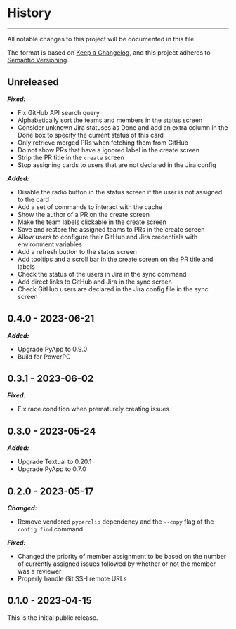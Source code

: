 # History

-----

All notable changes to this project will be documented in this file.

The format is based on [Keep a Changelog](https://keepachangelog.com/en/1.0.0/), and this project adheres to [Semantic Versioning](https://semver.org/spec/v2.0.0.html).

## Unreleased

***Fixed:***

- Fix GitHub API search query
- Alphabetically sort the teams and members in the status screen
- Consider unknown Jira statuses as Done and add an extra column in the Done box to specify the current status of this card
- Only retrieve merged PRs when fetching them from GitHub
- Do not show PRs that have a ignored label in the create screen
- Strip the PR title in the `create` screen
- Stop assigning cards to users that are not declared in the Jira config

***Added:***

- Disable the radio button in the status screen if the user is not assigned to the card
- Add a set of commands to interact with the cache
- Show the author of a PR on the create screen
- Make the team labels clickable in the create screen
- Save and restore the assigned teams to PRs in the create screen
- Allow users to configure their GitHub and Jira credentials with environment variables
- Add a refresh button to the status screen
- Add tooltips and a scroll bar in the create screen on the PR title and labels
- Check the status of the users in Jira in the sync command
- Add direct links to GitHub and Jira in the sync screen
- Check GitHub users are declared in the Jira config file in the sync screen

## 0.4.0 - 2023-06-21

***Added:***

- Upgrade PyApp to 0.9.0
- Build for PowerPC

## 0.3.1 - 2023-06-02

***Fixed:***

- Fix race condition when prematurely creating issues

## 0.3.0 - 2023-05-24

***Added:***

- Upgrade Textual to 0.20.1
- Upgrade PyApp to 0.7.0

## 0.2.0 - 2023-05-17

***Changed:***

- Remove vendored `pyperclip` dependency and the `--copy` flag of the `config find` command

***Fixed:***

- Changed the priority of member assignment to be based on the number of currently assigned issues followed by whether or not the member was a reviewer
- Properly handle Git SSH remote URLs

## 0.1.0 - 2023-04-15

This is the initial public release.
